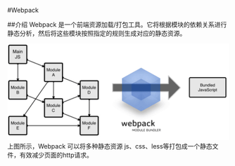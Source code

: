 #Webpack

##介绍
Webpack 是一个前端资源加载/打包工具。它将根据模块的依赖关系进行静态分析，然后将这些模块按照指定的规则生成对应的静态资源。

![](./img/webpack.png)
上图所示，Webpack 可以将多种静态资源 js、css、less等打包成一个静态文件，有效减少页面的http请求。

